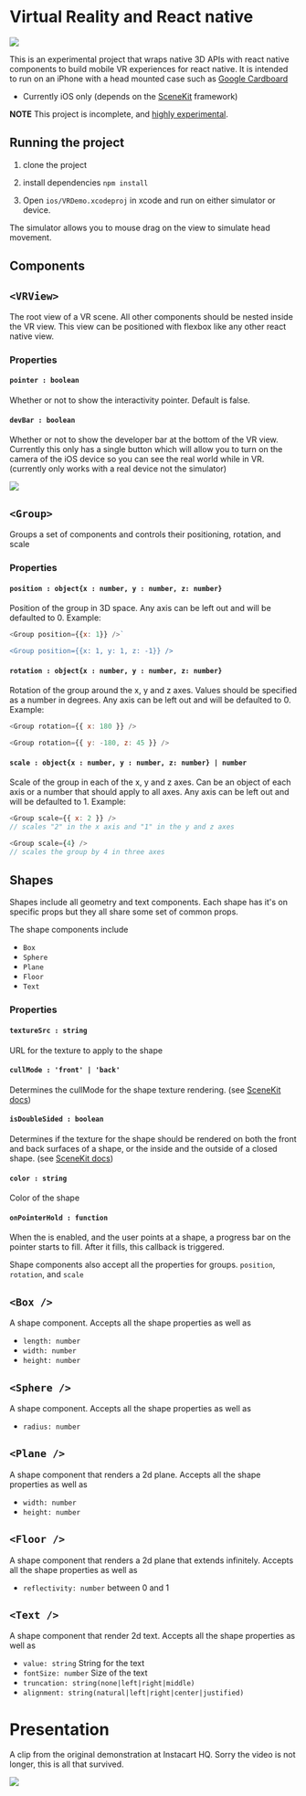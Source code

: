 # Virtual Reality and React native

![](https://file-hwrgyflure.now.sh)

This is an experimental project that wraps native 3D APIs with react native components to build mobile VR experiences for react native. It is intended to run on an iPhone with a head mounted case such as [Google Cardboard](https://vr.google.com/cardboard/)

- Currently iOS only (depends on the [SceneKit](https://developer.apple.com/reference/scenekit) framework)

**NOTE** This project is incomplete, and [highly experimental](https://media.giphy.com/media/xDQ3Oql1BN54c/giphy.gif).

## Running the project

1.  clone the project

2.  install dependencies `npm install`
3.  Open `ios/VRDemo.xcodeproj` in xcode and run on either simulator or device.

The simulator allows you to mouse drag on the view to simulate head movement.

## Components

## `<VRView>`

The root view of a VR scene. All other components should be nested inside the VR view. This view can be positioned with flexbox like any other react native view.

### Properties

#### `pointer : boolean`

Whether or not to show the interactivity pointer. Default is false.

#### `devBar : boolean`

Whether or not to show the developer bar at the bottom of the VR view.
Currently this only has a single button which will allow you to turn on the camera of the
iOS device so you can see the real world while in VR. (currently only works with a real device
not the simulator)

![](https://file-tiqxgiegnu.now.sh/)

## `<Group>`

Groups a set of components and controls their positioning, rotation, and scale

### Properties

#### `position : object{x : number, y : number, z: number}`

Position of the group in 3D space. Any axis can be left out and will be defaulted to 0.
Example:

```javascript
<Group position={{x: 1}} />`

<Group position={{x: 1, y: 1, z: -1}} />
```

#### `rotation : object{x : number, y : number, z: number}`

Rotation of the group around the x, y and z axes. Values should be specified as a number in degrees. Any axis can be left out and will be defaulted to 0.
Example:

```javascript
<Group rotation={{ x: 180 }} />

<Group rotation={{ y: -180, z: 45 }} />
```

#### `scale : object{x : number, y : number, z: number} | number`

Scale of the group in each of the x, y and z axes. Can be an object of each axis or a number that should apply to all axes. Any axis can be left out and will be defaulted to 1.
Example:

```javascript
<Group scale={{ x: 2 }} />
// scales "2" in the x axis and "1" in the y and z axes

<Group scale={4} />
// scales the group by 4 in three axes
```

## Shapes

Shapes include all geometry and text components. Each shape has it's on specific props but they all share some set of common props.

The shape components include

- `Box`
- `Sphere`
- `Plane`
- `Floor`
- `Text`

### Properties

#### `textureSrc : string`

URL for the texture to apply to the shape

#### `cullMode : 'front' | 'back'`

Determines the cullMode for the shape texture rendering. (see [SceneKit docs](https://developer.apple.com/documentation/scenekit/scnmaterial/1462571-cullmode))

#### `isDoubleSided : boolean`

Determines if the texture for the shape should be rendered on both the front and back surfaces
of a shape, or the inside and the outside of a closed shape. (see [SceneKit docs](https://developer.apple.com/documentation/scenekit/scnmaterial/1462531-isdoublesided))

#### `color : string`

Color of the shape

#### `onPointerHold : function`

When the is enabled, and the user points at a shape, a progress bar on the pointer starts to fill. After it fills, this callback is triggered.

Shape components also accept all the properties for groups. `position`, `rotation`, and `scale`

## `<Box />`

A shape component. Accepts all the shape properties as well as

- `length: number`
- `width: number`
- `height: number`

## `<Sphere />`

A shape component. Accepts all the shape properties as well as

- `radius: number`

## `<Plane />`

A shape component that renders a 2d plane. Accepts all the shape properties as well as

- `width: number`
- `height: number`

## `<Floor />`

A shape component that renders a 2d plane that extends infinitely. Accepts all the shape properties as well as

- `reflectivity: number` between 0 and 1

## `<Text />`

A shape component that render 2d text. Accepts all the shape properties as well as

- `value: string` String for the text
- `fontSize: number` Size of the text
- `truncation: string(none|left|right|middle)`
- `alignment: string(natural|left|right|center|justified)`

# Presentation

A clip from the original demonstration at Instacart HQ. Sorry the video is not longer, this is all that survived.

[![](https://i.imgur.com/ij7I92E.jpg)](https://twitter.com/pinteration/status/827007420232708096)
